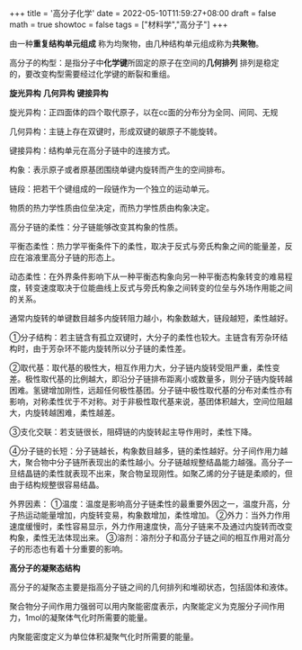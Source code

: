 +++
title = '高分子化学'
date = 2022-05-10T11:59:27+08:00
draft = false
math = true
showtoc = false
tags = ["材料学","高分子"]
+++

由一种**重复结构单元组成** 称为均聚物，由几种结构单元组成称为**共聚物**。

高分子的构型：是指分子中**化学键**所固定的原子在空间的**几何排列** 排列是稳定的，要改变构型需要经过化学键的断裂和重组。

 **旋光异构** **几何异构** **键接异构**

旋光异构：正四面体的四个取代原子，以在cc面的分布分为全同、间同、无规

几何异构：主链上存在双键时，形成双键的碳原子不能旋转。

键接异构：结构单元在高分子链中的连接方式。

构象：表示原子或者原基团围绕单键内旋转而产生的空间排布。

链段：把若干个键组成的一段链作为一个独立的运动单元。

物质的热力学性质由位垒决定，而热力学性质由构象决定。

高分子链的柔性：分子链能够改变其构象的性质。

平衡态柔性：热力学平衡条件下的柔性，取决于反式与旁氏构象之间的能量差，反应在溶液里高分子链的形态上。

动态柔性：在外界条件影响下从一种平衡态构象向另一种平衡态构象转变的难易程度，转变速度取决于位能曲线上反式与旁氏构象之间转变的位垒与外场作用能之间的关系。

通常内旋转的单键数目越多内旋转阻力越小，构象数越大，链段越短，柔性越好。

①分子结构：若主链含有孤立双键时，大分子的柔性也较大。主链含有芳杂环结构时，由于芳杂环不能内旋转所以分子链的柔性差。

②取代基：取代基的极性大，相互作用力大，分子链内旋转受阻严重，柔性变差。极性取代基的比例越大，即沿分子链排布距离小或数量多，则分子链内旋转越困难。氢键增加刚性，远超任何极性基团。分子链中极性取代基的分布对柔性亦有影响，对称柔性优于不对称。对于非极性取代基来说，基团体积越大，空间位阻越大，内旋转越困难，柔性越差。

③支化交联：若支链很长，阻碍链的内旋转起主导作用时，柔性下降。

④分子链的长短：分子链越长，构象数目越多，链的柔性越好。分子间作用力越大，聚合物中分子链所表现出的柔性越小。分子链越规整结晶能力越强。高分子一旦结晶链的柔性就表现不出来，聚合物呈现刚性。如聚乙烯的分子链是柔顺的，但由于结构规整很容易结晶。

外界因素：
①温度：温度是影响高分子链柔性的最重要外因之一，温度升高，分子热运动能量增加，内旋转变易，构象数增加，柔性增加。
②外力：当外力作用速度缓慢时，柔性容易显示，外力作用速度快，高分子链来不及通过内旋转而改变构象，柔性无法体现出来。
③溶剂：溶剂分子和高分子链之间的相互作用对高分子的形态也有着十分重要的影响。

**高分子的凝聚态结构**

高分子的凝聚态主要是指高分子链之间的几何排列和堆砌状态，包括固体和液体。

聚合物分子间作用力强弱可以用内聚能密度表示，内聚能定义为克服分子间作用力，1mol的凝聚体气化时所需要的能量。

内聚能密度定义为单位体积凝聚气化时所需要的能量。
